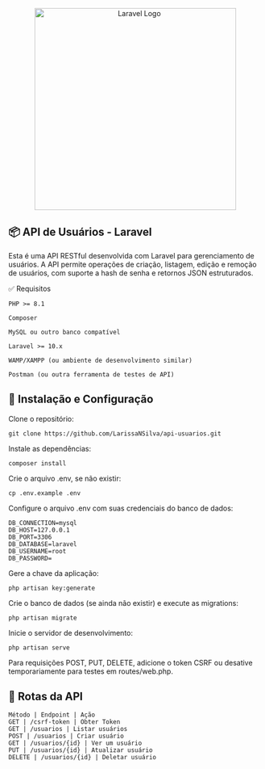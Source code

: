 <p align="center"><a href="https://laravel.com" target="_blank"><img src="https://raw.githubusercontent.com/laravel/art/master/logo-lockup/5%20SVG/2%20CMYK/1%20Full%20Color/laravel-logolockup-cmyk-red.svg" width="400" alt="Laravel Logo"></a></p>

## 📦 API de Usuários - Laravel

Esta é uma API RESTful desenvolvida com Laravel para gerenciamento de usuários. A API permite operações de criação, listagem, edição e remoção de usuários, com suporte a hash de senha e retornos JSON estruturados.

✅ Requisitos

    PHP >= 8.1

    Composer

    MySQL ou outro banco compatível

    Laravel >= 10.x

    WAMP/XAMPP (ou ambiente de desenvolvimento similar)

    Postman (ou outra ferramenta de testes de API)

## 🚀 Instalação e Configuração

Clone o repositório:

    git clone https://github.com/LarissaNSilva/api-usuarios.git


Instale as dependências:

    composer install

Crie o arquivo .env, se não existir:

    cp .env.example .env

Configure o arquivo .env com suas credenciais do banco de dados:

    DB_CONNECTION=mysql
    DB_HOST=127.0.0.1
    DB_PORT=3306
    DB_DATABASE=laravel
    DB_USERNAME=root
    DB_PASSWORD=

Gere a chave da aplicação:

    php artisan key:generate

Crie o banco de dados (se ainda não existir) e execute as migrations:

    php artisan migrate

Inicie o servidor de desenvolvimento:

    php artisan serve
    
Para requisições POST, PUT, DELETE, adicione o token CSRF ou desative temporariamente para testes em routes/web.php.

## 📡 Rotas da API

    Método | Endpoint | Ação
    GET | /csrf-token | Obter Token
    GET | /usuarios | Listar usuários
    POST | /usuarios | Criar usuário
    GET | /usuarios/{id} | Ver um usuário
    PUT | /usuarios/{id} | Atualizar usuário
    DELETE | /usuarios/{id} | Deletar usuário

